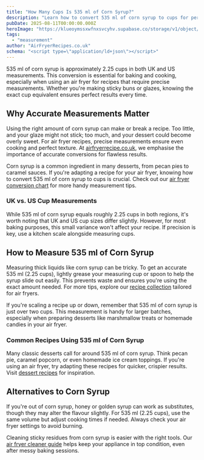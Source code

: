 ```yaml
---
title: "How Many Cups Is 535 ml of Corn Syrup?"
description: "Learn how to convert 535 ml of corn syrup to cups for perfect baking results every time. Includes UK and US conversions!"
pubDate: 2025-08-11T00:00:00.000Z
heroImage: "https://klueoymssxwfnxsvcyhv.supabase.co/storage/v1/object/public/md/how-many-cups-is-535-ml-of-corn-syrup-3fd80703.webp"
tags:
  - "measurement"
author: "AirFryerRecipes.co.uk"
schema: "<script type=\"application/ld+json\"></script>"
---
```


<p>535 ml of corn syrup is approximately 2.25 cups in both UK and US measurements. This conversion is essential for baking and cooking, especially when using an air fryer for recipes that require precise measurements. Whether you're making sticky buns or glazes, knowing the exact cup equivalent ensures perfect results every time.</p>  

<h2>Why Accurate Measurements Matter</h2>  
<p>Using the right amount of corn syrup can make or break a recipe. Too little, and your glaze might not stick; too much, and your dessert could become overly sweet. For air fryer recipes, precise measurements ensure even cooking and perfect texture. At <a href=https://www.airfryerrecipe.co.uk/>airfryerrecipe.co.uk</a>, we emphasise the importance of accurate conversions for flawless results.</p>  

<p>Corn syrup is a common ingredient in many desserts, from pecan pies to caramel sauces. If you're adapting a recipe for your air fryer, knowing how to convert 535 ml of corn syrup to cups is crucial. Check out our <a href=https://www.airfryerrecipe.co.uk/air-fryer-conversion-chart>air fryer conversion chart</a> for more handy measurement tips.</p>  

<h3>UK vs. US Cup Measurements</h3>  
<p>While 535 ml of corn syrup equals roughly 2.25 cups in both regions, it's worth noting that UK and US cup sizes differ slightly. However, for most baking purposes, this small variance won't affect your recipe. If precision is key, use a kitchen scale alongside measuring cups.</p>  

<h2>How to Measure 535 ml of Corn Syrup</h2>  
<p>Measuring thick liquids like corn syrup can be tricky. To get an accurate 535 ml (2.25 cups), lightly grease your measuring cup or spoon to help the syrup slide out easily. This prevents waste and ensures you're using the exact amount needed. For more tips, explore our <a href=https://www.airfryerrecipe.co.uk/recipes>recipe collection</a> tailored for air fryers.</p>  

<p>If you're scaling a recipe up or down, remember that 535 ml of corn syrup is just over two cups. This measurement is handy for larger batches, especially when preparing desserts like marshmallow treats or homemade candies in your air fryer.</p>  

<h3>Common Recipes Using 535 ml of Corn Syrup</h3>  
<p>Many classic desserts call for around 535 ml of corn syrup. Think pecan pie, caramel popcorn, or even homemade ice cream toppings. If you're using an air fryer, try adapting these recipes for quicker, crispier results. Visit <a href=https://www.airfryerrecipe.co.uk/recipe-category/dessert>dessert recipes</a> for inspiration.</p>  

<h2>Alternatives to Corn Syrup</h2>  
<p>If you're out of corn syrup, honey or golden syrup can work as substitutes, though they may alter the flavour slightly. For 535 ml (2.25 cups), use the same volume but adjust cooking times if needed. Always check your air fryer settings to avoid burning.</p>  

<p>Cleaning sticky residues from corn syrup is easier with the right tools. Our <a href=https://www.airfryerrecipe.co.uk/air-fryer-cleaner>air fryer cleaner guide</a> helps keep your appliance in top condition, even after messy baking sessions.</p>